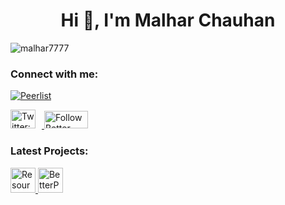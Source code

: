 <h1 align="center">Hi 👋, I'm Malhar Chauhan</h1>

<p align="left"> <img src="https://komarev.com/ghpvc/?username=malhar7777&label=Profile%20views&color=0e75b6&style=flat" alt="malhar7777" /> </p>

### Connect with me:
[![Peerlist](https://github-readme-badge.peerlist.io/api/mrpurrfect)](https://peerlist.io/mrpurrfect)
<p align="left">
  <a href="https://twitter.com/malhar_7" target="_blank" rel="noopener noreferrer">
    <img
      src="https://raw.githubusercontent.com/rahuldkjain/github-profile-readme-generator/master/src/images/icons/Social/twitter.svg"
      alt="Twitter: malhar_7"
      width="40"
      height="30"
      style="margin-right: 10px;"
    />
  </a>
    <a href="https://www.producthunt.com/products/better-prompt?utm_source=badge-follow&utm_medium=badge&utm_source=badge-better-prompt" target="_blank" rel="noopener noreferrer">
    <img
      src="https://api.producthunt.com/widgets/embed-image/v1/follow.svg?product_id=1065968&theme=dark&size=small"
      alt="Follow Better Prompt on Product Hunt"
      width="70"
      height="28"
    />
  </a>
  </p>

### Latest Projects:
<p align="left">


  <a href="https://www.resourcegallery.xyz">
  <img src="https://ik.imagekit.io/zh57cbpyz/ProjectImages/logo-main.png?updatedAt=1747568918081"
      alt="ResourceGallery"
    width="40"
    height="40"
</a>
<a href="https://betterprompt-gen.vercel.app/">
  <img src="https://ik.imagekit.io/zh57cbpyz/ProjectImages/ChatGPT%20Image%20May%2016,%202025,%2010_52_32%20PM.png?updatedAt=1747417372289"
      alt="BetterPrompt"
    width="40"
    height="40"
</a>
    
</p>
